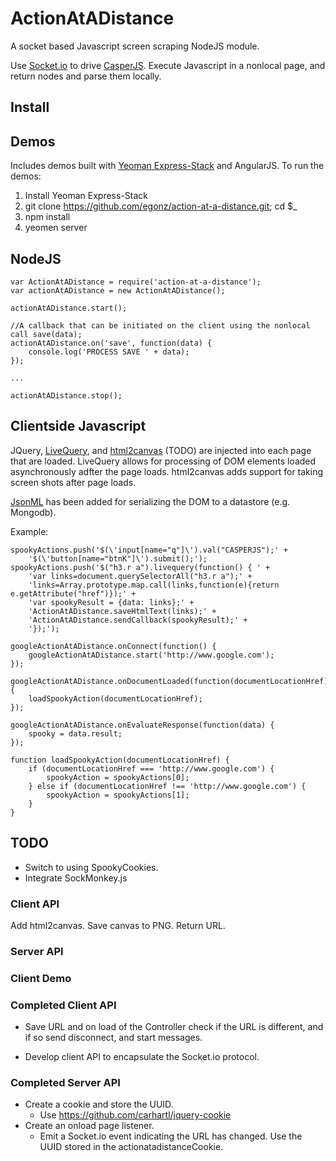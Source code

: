 # ActionAtADistance

A socket based Javascript screen scraping NodeJS module.

Use [Socket.io](http://socket.io) to drive [CasperJS](http://casperjs.org/). 
Execute Javascript in a nonlocal page, and return nodes and parse them locally.


## Install


## Demos

Includes demos built with [Yeoman Express-Stack](https://github.com/yeoman/yeoman/tree/express-stack) and AngularJS. To
run the demos: 

1. Install Yeoman Express-Stack
2. git clone https://github.com/egonz/action-at-a-distance.git; cd $_
2. npm install
3. yeomen server

## NodeJS

	var ActionAtADistance = require('action-at-a-distance');
    var actionAtADistance = new ActionAtADistance();

    actionAtADistance.start();

    //A callback that can be initiated on the client using the nonlocal call save(data);
    actionAtADistance.on('save', function(data) {
        console.log('PROCESS SAVE ' + data);
    });

    ...

    actionAtADistance.stop();

## Clientside Javascript

JQuery, [LiveQuery](https://github.com/brandonaaron/livequery), and [html2canvas](http://html2canvas.hertzen.com/) (TODO) are injected into each page that are loaded. LiveQuery allows for processing of DOM elements loaded asynchronously adfter the page loads. html2canvas adds support for taking screen shots after page loads.

[JsonML](https://github.com/mckamey/jsonml/) has been added for serializing the DOM to a datastore (e.g. Mongodb).

Example:

    spookyActions.push('$(\'input[name="q"]\').val("CASPERJS");' +
        '$(\'button[name="btnK"]\').submit();');
    spookyActions.push('$("h3.r a").livequery(function() { ' +
        'var links=document.querySelectorAll("h3.r a");' +
        'links=Array.prototype.map.call(links,function(e){return e.getAttribute("href")});' +
        'var spookyResult = {data: links};' +
        'ActionAtADistance.saveHtmlText(links);' +
        'ActionAtADistance.sendCallback(spookyResult);' +
        '});');

    googleActionAtADistance.onConnect(function() {
        googleActionAtADistance.start('http://www.google.com');
    });

    googleActionAtADistance.onDocumentLoaded(function(documentLocationHref) {
        loadSpookyAction(documentLocationHref);
    });

    googleActionAtADistance.onEvaluateResponse(function(data) {
        spooky = data.result;
    });

    function loadSpookyAction(documentLocationHref) {
        if (documentLocationHref === 'http://www.google.com') {
            spookyAction = spookyActions[0];
        } else if (documentLocationHref !== 'http://www.google.com') {
            spookyAction = spookyActions[1];
        }
    }


## TODO

* Switch to using SpookyCookies.
* Integrate SockMonkey.js

### Client API

Add html2canvas. Save canvas to PNG. Return URL.

### Server API

### Client Demo

### Completed Client API

* Save URL and on load of the Controller check if the URL is different, and if so send disconnect,
  and start messages.

* Develop client API to encapsulate the Socket.io protocol.

### Completed Server API

* Create a cookie and store the UUID.
	* Use https://github.com/carhartl/jquery-cookie
* Create an onload page listener.
	* Emit a Socket.io event indicating the URL has changed. Use the UUID stored in the actionatadistanceCookie.